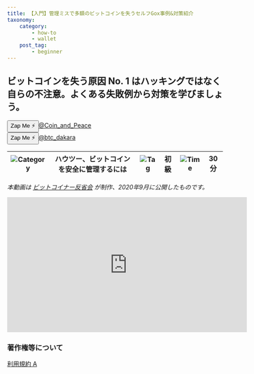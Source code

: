 ```yaml
---
title: 【入門】管理ミスで多額のビットコインを失うセルフGox事例&対策紹介
taxonomy:
    category:
        - how-to
        - wallet
    post_tag:
        - beginner
---
```


## ビットコインを失う原因 No. 1 はハッキングではなく自らの不注意。よくある失敗例から対策を学びましょう。

<div><button class="zap-button" data-npub="npub17n53d53ql9seuxap52r6uckkvvf9nk0pg2v6ecpj7z9nnh8fwh2sl3j6ds" data-relays="wss://relay.damus.io,wss://relay.snort.social,wss://nostr.wine,wss://relay.nostr.band">Zap Me ⚡</button><a href="https://twitter.com/Coin_and_Peace">@Coin_and_Peace</a></div>
<div><button class="zap-button" data-npub="npub162mtqyjgtmrdhlras3zyd5nqsysdyhw9fepj242c93uvaxakthzqa7rrj8" data-relays="wss://relay.damus.io,wss://relay.snort.social,wss://nostr.wine,wss://relay.nostr.band">Zap Me ⚡</button><a href="https://twitter.com/btc_dakara">@btc_dakara</a></div>

|  ![Category](/_images/category.png)  |  ハウツー、ビットコインを安全に管理するには |  ![Tag](/_images/tag.png)  |  初級  | ![Time](/_images/timer.png)  |  30分  |
| ---- | ---- | ---- | ---- | ---- | ---- |

*本動画は [ビットコイナー反省会](https://www.youtube.com/channel/UCRP9Ij6gL9IViB7MS3Ez9aw) が制作、2020年9月に公開したものです。*

<center><iframe width="560" height="315" src="https://www.youtube.com/embed/2kwnDBWAf-I" title="YouTube video player" frameborder="0" allow="accelerometer; autoplay; clipboard-write; encrypted-media; gyroscope; picture-in-picture" allowfullscreen=""></iframe></center>


### 著作権等について
[利用規約 A](https://lostinbitcoin.jp/copyright/#uaa)
